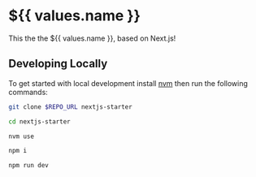 # ${{ values.name }}

This the the ${{ values.name }}, based on Next.js!

## Developing Locally

To get started with local development install [nvm](https://github.com/nvm-sh/nvm/blob/master/README.md)
then run the following commands:

```bash
git clone $REPO_URL nextjs-starter

cd nextjs-starter

nvm use

npm i

npm run dev
```

